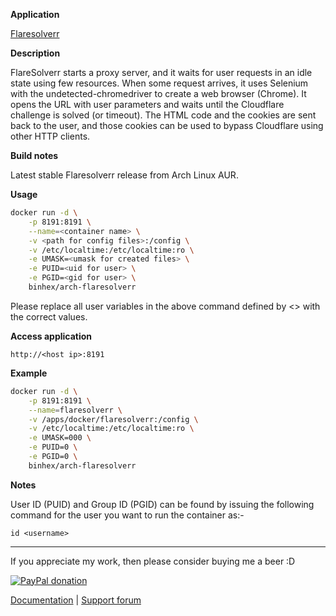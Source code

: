 **Application**

[Flaresolverr](https://github.com/FlareSolverr/FlareSolverr)

**Description**

FlareSolverr starts a proxy server, and it waits for user requests in an idle state using few resources. When some request arrives, it uses Selenium with the undetected-chromedriver to create a web browser (Chrome). It opens the URL with user parameters and waits until the Cloudflare challenge is solved (or timeout). The HTML code and the cookies are sent back to the user, and those cookies can be used to bypass Cloudflare using other HTTP clients.

**Build notes**

Latest stable Flaresolverr release from Arch Linux AUR.

**Usage**

```bash
docker run -d \
    -p 8191:8191 \
    --name=<container name> \
    -v <path for config files>:/config \
    -v /etc/localtime:/etc/localtime:ro \
    -e UMASK=<umask for created files> \
    -e PUID=<uid for user> \
    -e PGID=<gid for user> \
    binhex/arch-flaresolverr
```

Please replace all user variables in the above command defined by <> with the correct values.

**Access application**

`http://<host ip>:8191`

**Example**

```bash
docker run -d \
    -p 8191:8191 \
    --name=flaresolverr \
    -v /apps/docker/flaresolverr:/config \
    -v /etc/localtime:/etc/localtime:ro \
    -e UMASK=000 \
    -e PUID=0 \
    -e PGID=0 \
    binhex/arch-flaresolverr
```

**Notes**

User ID (PUID) and Group ID (PGID) can be found by issuing the following command for the user you want to run the container as:-

```text
id <username>
```

___
If you appreciate my work, then please consider buying me a beer  :D

[![PayPal donation](https://www.paypal.com/en_US/i/btn/btn_donate_SM.gif)](https://www.paypal.com/cgi-bin/webscr?cmd=_s-xclick&hosted_button_id=MM5E27UX6AUU4)

[Documentation](https://github.com/binhex/documentation) | [Support forum](https://forums.lime-technology.com/topic/61433-support-binhex-flaresolverr/)